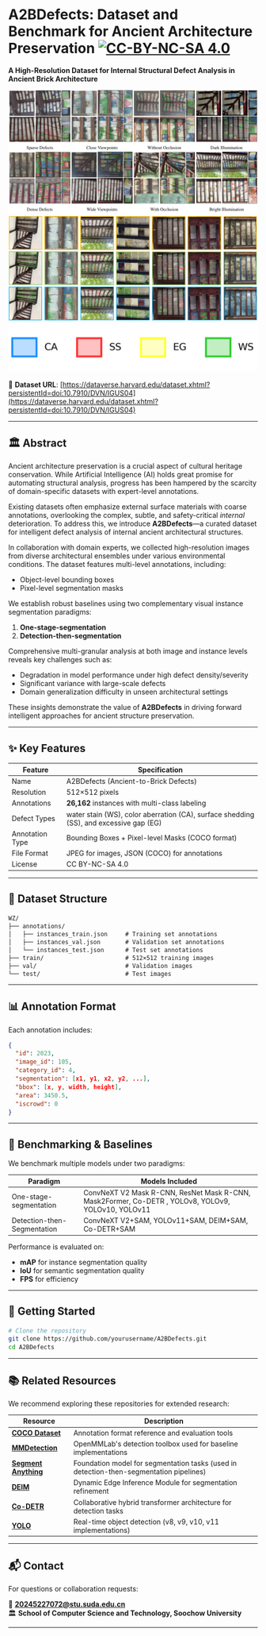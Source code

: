 # A2BDefects: Dataset and Benchmark for Ancient Architecture Preservation [![CC-BY-NC-SA 4.0](https://img.shields.io/badge/License-CC%20BY--NC--SA%204.0-lightgrey.svg)](LICENSE)

**A High-Resolution Dataset for Internal Structural Defect Analysis in Ancient Brick Architecture**

![Dataset Samples](./samples/fig1.png)  
![Dataset Samples](./samples/fig2.png)  
![legend](./samples/legend.png)

🔗 **Dataset URL**: [https://dataverse.harvard.edu/dataset.xhtml?persistentId=doi:10.7910/DVN/IGUS04](https://dataverse.harvard.edu/dataset.xhtml?persistentId=doi:10.7910/DVN/IGUS04)

---

## 🏛️ Abstract

Ancient architecture preservation is a crucial aspect of cultural heritage conservation. While Artificial Intelligence (AI) holds great promise for automating structural analysis, progress has been hampered by the scarcity of domain-specific datasets with expert-level annotations.

Existing datasets often emphasize external surface materials with coarse annotations, overlooking the complex, subtle, and safety-critical *internal* deterioration. To address this, we introduce **A2BDefects**—a curated dataset for intelligent defect analysis of internal ancient architectural structures.

In collaboration with domain experts, we collected high-resolution images from diverse architectural ensembles under various environmental conditions. The dataset features multi-level annotations, including:

* Object-level bounding boxes  
* Pixel-level segmentation masks  

We establish robust baselines using two complementary visual instance segmentation paradigms:  

1. **One-stage-segmentation**  
2. **Detection-then-segmentation**  

Comprehensive multi-granular analysis at both image and instance levels reveals key challenges such as:  

* Degradation in model performance under high defect density/severity  
* Significant variance with large-scale defects  
* Domain generalization difficulty in unseen architectural settings  

These insights demonstrate the value of **A2BDefects** in driving forward intelligent approaches for ancient structure preservation.  

---

## ✨ Key Features  

| Feature         | Specification                                    |  
| --------------- | ------------------------------------------------ |  
| Name            | A2BDefects (Ancient-to-Brick Defects)            |  
| Resolution      | 512×512 pixels                                   |  
| Annotations     | **26,162** instances with multi-class labeling   |  
| Defect Types    | water stain (WS), color aberration (CA), surface shedding (SS), and excessive gap (EG) |  
| Annotation Type | Bounding Boxes + Pixel-level Masks (COCO format) |  
| File Format     | JPEG for images, JSON (COCO) for annotations     |  
| License         | CC BY-NC-SA 4.0                                  |  

---

## 📁 Dataset Structure  

```  
WZ/  
├── annotations/  
│   ├── instances_train.json     # Training set annotations  
│   ├── instances_val.json       # Validation set annotations  
│   └── instances_test.json      # Test set annotations  
├── train/                       # 512×512 training images  
├── val/                         # Validation images  
└── test/                        # Test images  
```  

---

## 📊 Annotation Format  

Each annotation includes:  

```json  
{  
  "id": 2023,  
  "image_id": 105,  
  "category_id": 4,  
  "segmentation": [x1, y1, x2, y2, ...],  
  "bbox": [x, y, width, height],  
  "area": 3450.5,  
  "iscrowd": 0  
}  
```  

---

## 🧪 Benchmarking & Baselines  

We benchmark multiple models under two paradigms:  

| Paradigm                       | Models Included                      |  
| ------------------------------ | ------------------------------------ |  
| One-stage-segmentation         | ConvNeXT V2 Mask R-CNN, ResNet Mask R-CNN, Mask2Former, Co-DETR , YOLOv8, YOLOv9, YOLOv10, YOLOv11 |  
| Detection-then-Segmentation    | ConvNeXT V2+SAM, YOLOv11+SAM, DEIM+SAM, Co-DETR+SAM |  

Performance is evaluated on:  
* **mAP** for instance segmentation quality  
* **IoU** for semantic segmentation quality  
* **FPS** for efficiency  

---

## 🚀 Getting Started  

```bash  
# Clone the repository  
git clone https://github.com/yourusername/A2BDefects.git  
cd A2BDefects  
```  

---
## 📚 Related Resources  
We recommend exploring these repositories for extended research:  

| Resource | Description |  
|----------|-------------|  
| **[COCO Dataset](https://github.com/cocodataset/cocoapi)** | Annotation format reference and evaluation tools |  
| **[MMDetection](https://github.com/open-mmlab/mmdetection)** | OpenMMLab's detection toolbox used for baseline implementations |  
| **[Segment Anything](https://github.com/facebookresearch/segment-anything)** | Foundation model for segmentation tasks (used in detection-then-segmentation pipelines) |
| **[DEIM](https://github.com/ShihuaHuang95/DEIM)** | Dynamic Edge Inference Module for segmentation refinement  |
|**[Co-DETR](https://github.com/Sense-X/Co-DETR)** | Collaborative hybrid transformer architecture for detection tasks  |
|**[YOLO](https://github.com/ultralytics/ultralytics)** | Real-time object detection (v8, v9, v10, v11 implementations)  |


---
## 📬 Contact  

For questions or collaboration requests:  

📧 **[20245227072@stu.suda.edu.cn](mailto:20245227072@stu.suda.edu.cn)**  
🏛️ **School of Computer Science and Technology, Soochow University**  

---
